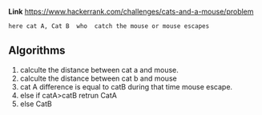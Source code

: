 **Link** https://www.hackerrank.com/challenges/cats-and-a-mouse/problem

`here cat A, Cat B  who  catch the mouse or mouse escapes`

## Algorithms
1. calculte the distance between cat a and mouse.
2.  calculte the distance between cat b and mouse
3. cat A difference is equal to catB during that time mouse escape.
4. else if catA>catB retrun CatA
5. else CatB